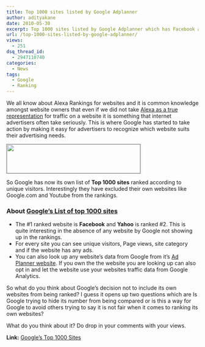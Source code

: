 ```yaml
---
title: Top 1000 sites listed by Google Adplanner
author: adityakane
date: 2010-05-30
excerpt: Top 1000 sites listed by Google Adplanner which has Facebook and Yahoo ranked number 1 and 2 respectively. Google has also excluded all its own websites like Search and YouTube from being listed.
url: /top-1000-sites-listed-by-google-adplanner/
views:
  - 251
dsq_thread_id:
  - 2947110740
categories:
  - News
tags:
  - Google
  - Ranking
---
```

We all know about Alexa Rankings for websites and it is common knowledge amongst website owners that even if we did not take [Alexa as a true representation][1] for traffic on a website it is something that internet advertisers often take seriously. This is where Google has started to take action by making it easy for advertisers to recognize which website suits their advertising needs.

<a rel="attachment wp-att-25766" href="http://devilsworkshop.org/top-1000-sites-listed-by-google-adplanner/google_adplanner/"><img class="size-full wp-image-25766 alignnone" style="border: 1px solid grey;" title="google_adplanner" src="http://cdn.devilsworkshop.org/files/2010/05/google_adplanner.png" alt="" width="350" height="76" /></a>

So Google has now its own list of **Top 1000 sites** ranked according to unique visitors. Interestingly they have excluded their own websites like Google.com and Youtube from the rankings.

### **About <a href="http://www.google.com/adplanner/static/top1000/#" onclick="_gaq.push(['_trackEvent', 'outbound-article', 'http://www.google.com/adplanner/static/top1000/#', 'Google&#8217;s List of top 1000 sites']);" >Google&#8217;s List of top 1000 sites</a>**

  * The #1 ranked website is **Facebook** and **Yahoo** is ranked #2. This is quite interesting in the absence of any website by Google not showing up in the rankings.
  * For every site you can see unique visitors, Page views, site category and if the website has any ads.
  * You can also look up any website&#8217;s data from Google from it&#8217;s <a href="http://www.google.com/adplanner" onclick="_gaq.push(['_trackEvent', 'outbound-article', 'http://www.google.com/adplanner', 'Ad Planner website']);" >Ad Planner website</a>. If you own the the website you are looking up can also opt in and let the website use your websites traffic data from Google Analytics.

So what do you think about Google&#8217;s decision not to include its own websites from being ranked? I guess it opens up two questions which are Is Google trying to hide its number from being compared or is this a way for Google to avoid others trying to say it is not fair when it comes to ranking its own websites?

What do you think about it? Do drop in your comments with your views.

**Link:** <a href="http://www.google.com/adplanner/static/top1000/#" onclick="_gaq.push(['_trackEvent', 'outbound-article', 'http://www.google.com/adplanner/static/top1000/#', 'Google&#8217;s Top 1000 Sites']);" >Google&#8217;s Top 1000 Sites</a>

 [1]: http://devilsworkshop.org/alexa-toolbar-versus-alexa-com/ "Alexa as a true representation"
